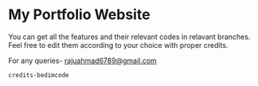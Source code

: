 # My Portfolio Website

You can get all the features and their relevant codes in relavant branches. Feel free to edit them according to your choice with proper credits.

For any queries- rajuahmad6789@gmail.com 



`credits-bedimcode`


